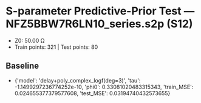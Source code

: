 # S-parameter Predictive-Prior Test — NFZ5BBW7R6LN10_series.s2p (S12)
- Z0: 50.00 Ω
- Train points: 321  |  Test points: 80

## Baseline
- {'model': 'delay+poly_complex_logf(deg=3)', 'tau': -1.1499297236774252e-10, 'phi0': 0.33081020483315343, 'train_MSE': 0.024655377379577608, 'test_MSE': 0.03194740432573655}
